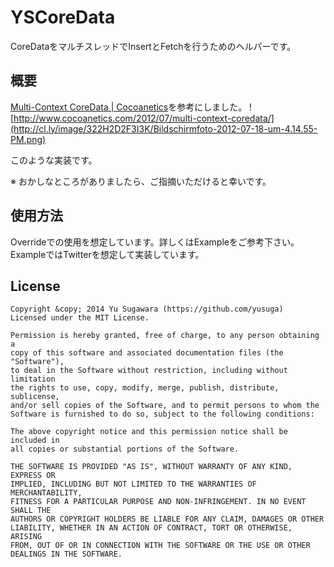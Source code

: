 YSCoreData
======================
CoreDataをマルチスレッドでInsertとFetchを行うためのヘルパーです。

概要
----------

[Multi-Context CoreData | Cocoanetics](http://www.cocoanetics.com/2012/07/multi-context-coredata/)を参考にしました。
![http://www.cocoanetics.com/2012/07/multi-context-coredata/](http://cl.ly/image/322H2D2F3I3K/Bildschirmfoto-2012-07-18-um-4.14.55-PM.png)

このような実装です。

※ おかしなところがありましたら、ご指摘いただけると幸いです。

使用方法
----------
Overrideでの使用を想定しています。詳しくはExampleをご参考下さい。ExampleではTwitterを想定して実装しています。

License
----------
    Copyright &copy; 2014 Yu Sugawara (https://github.com/yusuga)
    Licensed under the MIT License.

    Permission is hereby granted, free of charge, to any person obtaining a 
    copy of this software and associated documentation files (the "Software"),
    to deal in the Software without restriction, including without limitation
    the rights to use, copy, modify, merge, publish, distribute, sublicense,
    and/or sell copies of the Software, and to permit persons to whom the
    Software is furnished to do so, subject to the following conditions:
    
    The above copyright notice and this permission notice shall be included in
    all copies or substantial portions of the Software.

    THE SOFTWARE IS PROVIDED "AS IS", WITHOUT WARRANTY OF ANY KIND, EXPRESS OR 
    IMPLIED, INCLUDING BUT NOT LIMITED TO THE WARRANTIES OF MERCHANTABILITY,
    FITNESS FOR A PARTICULAR PURPOSE AND NON-INFRINGEMENT. IN NO EVENT SHALL THE
    AUTHORS OR COPYRIGHT HOLDERS BE LIABLE FOR ANY CLAIM, DAMAGES OR OTHER
    LIABILITY, WHETHER IN AN ACTION OF CONTRACT, TORT OR OTHERWISE, ARISING
    FROM, OUT OF OR IN CONNECTION WITH THE SOFTWARE OR THE USE OR OTHER
    DEALINGS IN THE SOFTWARE.